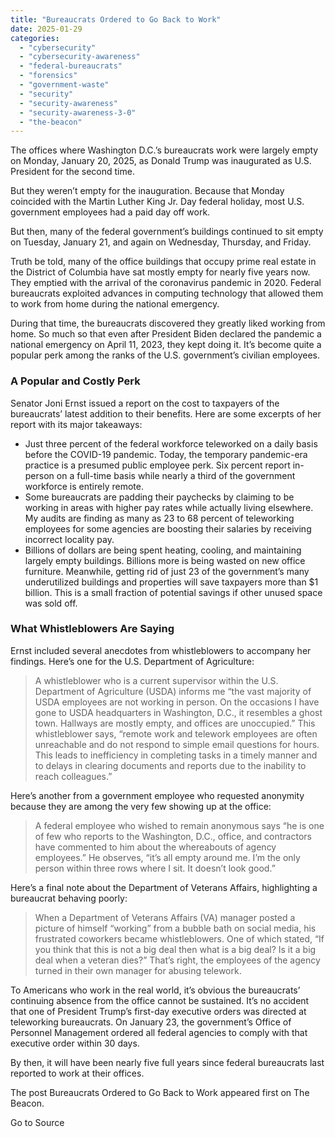 ```yaml
---
title: "Bureaucrats Ordered to Go Back to Work"
date: 2025-01-29
categories: 
  - "cybersecurity"
  - "cybersecurity-awareness"
  - "federal-bureaucrats"
  - "forensics"
  - "government-waste"
  - "security"
  - "security-awareness"
  - "security-awareness-3-0"
  - "the-beacon"
---
```


The offices where Washington D.C.’s bureaucrats work were largely empty on Monday, January 20, 2025, as Donald Trump was inaugurated as U.S. President for the second time.

But they weren’t empty for the inauguration. Because that Monday coincided with the Martin Luther King Jr. Day federal holiday, most U.S. government employees had a paid day off work.

But then, many of the federal government’s buildings continued to sit empty on Tuesday, January 21, and again on Wednesday, Thursday, and Friday.

Truth be told, many of the office buildings that occupy prime real estate in the District of Columbia have sat mostly empty for nearly five years now. They emptied with the arrival of the coronavirus pandemic in 2020. Federal bureaucrats exploited advances in computing technology that allowed them to work from home during the national emergency.

During that time, the bureaucrats discovered they greatly liked working from home. So much so that even after President Biden declared the pandemic a national emergency on April 11, 2023, they kept doing it. It’s become quite a popular perk among the ranks of the U.S. government’s civilian employees.

### A Popular and Costly Perk

Senator Joni Ernst issued a report on the cost to taxpayers of the bureaucrats’ latest addition to their benefits. Here are some excerpts of her report with its major takeaways:

- Just three percent of the federal workforce teleworked on a daily basis before the COVID-19 pandemic. Today, the temporary pandemic-era practice is a presumed public employee perk. Six percent report in-person on a full-time basis while nearly a third of the government workforce is entirely remote.
- Some bureaucrats are padding their paychecks by claiming to be working in areas with higher pay rates while actually living elsewhere. My audits are finding as many as 23 to 68 percent of teleworking employees for some agencies are boosting their salaries by receiving incorrect locality pay.
- Billions of dollars are being spent heating, cooling, and maintaining largely empty buildings. Billions more is being wasted on new office furniture. Meanwhile, getting rid of just 23 of the government’s many underutilized buildings and properties will save taxpayers more than $1 billion. This is a small fraction of potential savings if other unused space was sold off.

### What Whistleblowers Are Saying

Ernst included several anecdotes from whistleblowers to accompany her findings. Here’s one for the U.S. Department of Agriculture:

> A whistleblower who is a current supervisor within the U.S. Department of Agriculture (USDA) informs me “the vast majority of USDA employees are not working in person. On the occasions I have gone to USDA headquarters in Washington, D.C., it resembles a ghost town. Hallways are mostly empty, and offices are unoccupied.” This whistleblower says, “remote work and telework employees are often unreachable and do not respond to simple email questions for hours. This leads to inefficiency in completing tasks in a timely manner and to delays in clearing documents and reports due to the inability to reach colleagues.”

Here’s another from a government employee who requested anonymity because they are among the very few showing up at the office:

> A federal employee who wished to remain anonymous says “he is one of few who reports to the Washington, D.C., office, and contractors have commented to him about the whereabouts of agency employees.” He observes, “it’s all empty around me. I’m the only person within three rows where I sit. It doesn’t look good.”

Here’s a final note about the Department of Veterans Affairs, highlighting a bureaucrat behaving poorly:

> When a Department of Veterans Affairs (VA) manager posted a picture of himself “working” from a bubble bath on social media, his frustrated coworkers became whistleblowers. One of which stated, “If you think that this is not a big deal then what is a big deal? Is it a big deal when a veteran dies?” That’s right, the employees of the agency turned in their own manager for abusing telework.

To Americans who work in the real world, it’s obvious the bureaucrats’ continuing absence from the office cannot be sustained. It’s no accident that one of President Trump’s first-day executive orders was directed at teleworking bureaucrats. On January 23, the government’s Office of Personnel Management ordered all federal agencies to comply with that executive order within 30 days.

By then, it will have been nearly five full years since federal bureaucrats last reported to work at their offices.

The post Bureaucrats Ordered to Go Back to Work appeared first on The Beacon.

Go to Source
